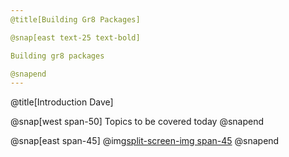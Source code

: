 ```yaml
---
@title[Building Gr8 Packages]

@snap[east text-25 text-bold]

Building gr8 packages

@snapend
---
```


@title[Introduction Dave]

@snap[west span-50]
Topics to be covered today
@snapend

@snap[east span-45]
@img[split-screen-img span-45](template/img/dave-woestenborghs.jpg)
@snapend
